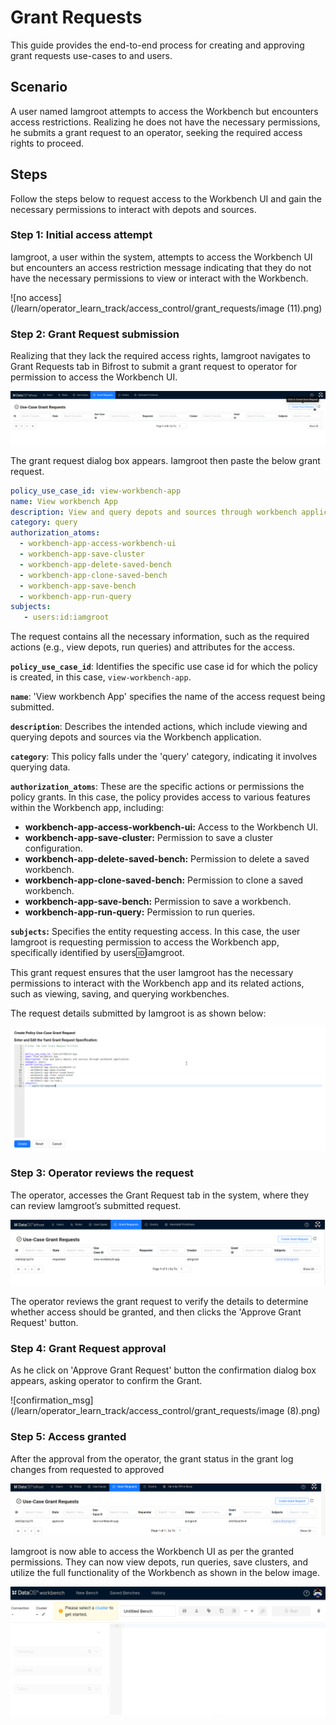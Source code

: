 # Grant Requests

This guide provides the end-to-end process for creating and approving grant requests use-cases to and users.

## Scenario

A user named Iamgroot attempts to access the Workbench but encounters access restrictions. Realizing he does not have the necessary permissions, he submits a grant request to an operator, seeking the required access rights to proceed.

## Steps

Follow the steps below to request access to the Workbench UI and gain the necessary permissions to interact with depots and sources.

### **Step 1: Initial access attempt**

Iamgroot, a user within the system, attempts to access the Workbench UI but encounters an access restriction message indicating that they do not have the necessary permissions to view or interact with the Workbench.

![no access](/learn/operator_learn_track/access_control/grant_requests/image (11).png)

### **Step 2: Grant Request submission**

Realizing that they lack the required access rights, Iamgroot navigates to Grant Requests tab in Bifrost to submit a grant request to operator for permission to access the Workbench UI. 

![no access](/learn/operator_learn_track/access_control/grant_requests/bifrost_gr.png)

The grant request dialog box appears. Iamgroot then paste the below grant request.

```yaml
policy_use_case_id: view-workbench-app
name: View workbench App
description: View and query depots and sources through workbench application.
category: query
authorization_atoms:
  - workbench-app-access-workbench-ui
  - workbench-app-save-cluster
  - workbench-app-delete-saved-bench
  - workbench-app-clone-saved-bench
  - workbench-app-save-bench
  - workbench-app-run-query
subjects:
   - users:id:iamgroot
```

The request contains all the necessary information, such as the required actions (e.g., view depots, run queries) and attributes for the access.

**`policy_use_case_id`**: Identifies the specific use case id for which the policy is created, in this case, `view-workbench-app`.

**`name`**: 'View workbench App' specifies the name of the access request being submitted.

**`description`**: Describes the intended actions, which include viewing and querying depots and sources via the Workbench application.

**`category`**: This policy falls under the 'query' category, indicating it involves querying data.

**`authorization_atoms`**: These are the specific actions or permissions the policy grants. In this case, the policy provides access to various features within the Workbench app, including:

- **workbench-app-access-workbench-ui:** Access to the Workbench UI.
- **workbench-app-save-cluster:** Permission to save a cluster configuration.
- **workbench-app-delete-saved-bench:** Permission to delete a saved workbench.
- **workbench-app-clone-saved-bench:** Permission to clone a saved workbench.
- **workbench-app-save-bench:** Permission to save a workbench.
- **workbench-app-run-query:** Permission to run queries.

**`subjects`:** Specifies the entity requesting access. In this case, the user Iamgroot is requesting permission to access the Workbench app, specifically identified by users:id:iamgroot.

This grant request ensures that the user Iamgroot has the necessary permissions to interact with the Workbench app and its related actions, such as viewing, saving, and querying workbenches.

The request details submitted by Iamgroot is as shown below:

![grant request yaml](/learn/operator_learn_track/access_control/grant_requests/grant_request_yaml.png)

### **Step 3: Operator reviews the request**

The operator, accesses the Grant Request tab in the system, where they can review Iamgroot’s submitted request.

![grant request yaml](/learn/operator_learn_track/access_control/grant_requests/requested_log.png)

The operator reviews the grant request to verify the details to determine whether access should be granted, and then clicks the 'Approve Grant Request' button.

### **Step 4: Grant Request approval**

As he click on 'Approve Grant Request' button the confirmation dialog box appears, asking operator to confirm the Grant.

![confirmation_msg](/learn/operator_learn_track/access_control/grant_requests/image (8).png)

### **Step 5: Access granted**

After the approval from the operator, the grant status in the grant log changes from requested to approved

![approved log](/learn/operator_learn_track/access_control/grant_requests/approved_log.png)

Iamgroot is now able to access the Workbench UI as per the granted permissions. They can now view depots, run queries, save clusters, and utilize the full functionality of the Workbench as shown in the below image.

![confirmation_msg](/learn/operator_learn_track/access_control/grant_requests/workkbench.png)

 